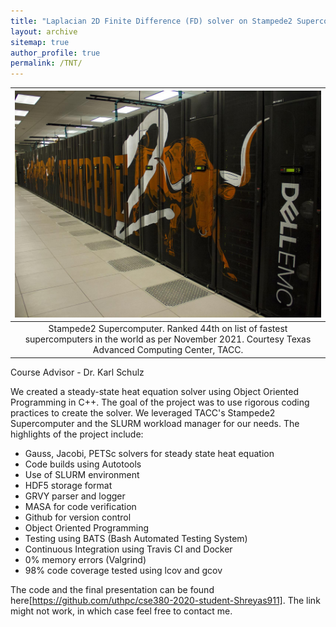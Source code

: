 ```yaml
---
title: "Laplacian 2D Finite Difference (FD) solver on Stampede2 Supercomputer"
layout: archive
sitemap: true
author_profile: true
permalink: /TNT/
---
```


|![stampede2.jpeg](/assets/images/stampede2.jpeg)
|:--:|
| Stampede2 Supercomputer. Ranked 44th on list of fastest supercomputers in the world as per November 2021. Courtesy Texas Advanced Computing Center, TACC. |

Course Advisor - Dr. Karl Schulz

We created a steady-state heat equation solver using Object Oriented Programming in C++. The goal of the project was to use rigorous coding practices to create the solver. We leveraged TACC's Stampede2 Supercomputer and the SLURM workload manager for our needs. The highlights of the project include:

- Gauss, Jacobi, PETSc solvers for steady state heat equation
- Code builds using Autotools
- Use of SLURM environment
- HDF5 storage format
- GRVY parser and logger
- MASA for code verification
- Github for version control
- Object Oriented Programming
- Testing using BATS (Bash Automated Testing System)
- Continuous Integration using Travis CI and Docker
- 0% memory errors (Valgrind)
- 98% code coverage tested using lcov and gcov

The code and the final presentation can be found here[https://github.com/uthpc/cse380-2020-student-Shreyas911]. The link might not work, in which case feel free to contact me.
